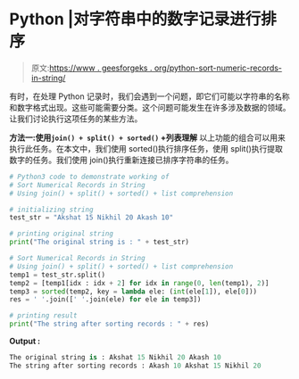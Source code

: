 # Python |对字符串中的数字记录进行排序

> 原文:[https://www . geesforgeks . org/python-sort-numeric-records-in-string/](https://www.geeksforgeeks.org/python-sort-numerical-records-in-string/)

有时，在处理 Python 记录时，我们会遇到一个问题，即它们可能以字符串的名称和数字格式出现。这些可能需要分类。这个问题可能发生在许多涉及数据的领域。让我们讨论执行这项任务的某些方法。

**方法一:使用`join() + split() + sorted()` +列表理解**
以上功能的组合可以用来执行此任务。在本文中，我们使用 sorted()执行排序任务，使用 split()执行提取数字的任务。我们使用 join()执行重新连接已排序字符串的任务。

```py
# Python3 code to demonstrate working of 
# Sort Numerical Records in String
# Using join() + split() + sorted() + list comprehension

# initializing string
test_str = "Akshat 15 Nikhil 20 Akash 10"

# printing original string
print("The original string is : " + test_str)

# Sort Numerical Records in String
# Using join() + split() + sorted() + list comprehension
temp1 = test_str.split()
temp2 = [temp1[idx : idx + 2] for idx in range(0, len(temp1), 2)]
temp3 = sorted(temp2, key = lambda ele: (int(ele[1]), ele[0]))
res = ' '.join([' '.join(ele) for ele in temp3])

# printing result 
print("The string after sorting records : " + res) 
```

**Output :**

```py
The original string is : Akshat 15 Nikhil 20 Akash 10
The string after sorting records : Akash 10 Akshat 15 Nikhil 20

```